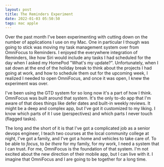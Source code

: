 ```yaml
---
layout: post
title: The Reminders Experiment
date: 2022-01-03 05:50:50
tags: mac apple
---
```


Over the past month I've been experimenting with cutting down on the number of applications I use on my Mac. One in particular I though was going to stick was moving my task management system over from OmniFocus to Reminders. I enjoyed the everywhere integration of Reminders, like how Siri would include any tasks I had scheduled for the day when I asked my HomePod "What's my update?". Unfortunately, when I sat down at the end of the holiday break to think about the projects I had going at work, and how to schedule them out for the upcoming week, I realized I needed to open OmniFocus, and once it was open, I knew the experiment was over. 

I've been using the GTD system for so long now it's a part of how I think. OmniFocus was built around that system. It's the only to-do app that I'm aware of that does things like defer dates and built-in weekly reviews. It might be a deep and complex app, but I've got it customized to my liking. I know which parts of it I use (perspectives) and which parts I never touch (flagged tasks). 

The long and the short of it is that I've got a complicated job as a senior devops engineer, I teach two courses at the local community college at night, I've got a family, and I've got a home and vehicles to take care of. To be able to *focus*, to *be there* for my family, for my work, I need a system that I can trust. For me, OmniFocus is the foundation of that system. I'm not excited about the new direction of their mobile app, but I can live with it. I imagine that OmniFocus and I are going to be together for a long time.
